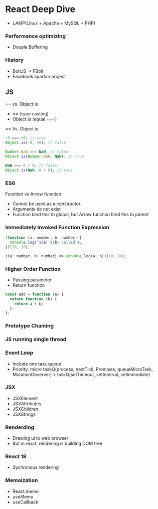 # React Deep Dive

- LAMP(Linux + Apache + MySQL + PHP)

### Performance optimizing

- Douple Buffering

### History

- BoltJS -> FBolt
- Facebook spartan project

## JS

== vs. Object.is

- == (type casting)
- Object.is (equal ===)

== Vs. Object.is

```js
-0 === +0; // true
Object.is(-0, +0); // false

Number.NaN === NaN; // false
Object.is(Number.NaN, NaN); // true

NaN === 0 / 0; // false
Object.is(NaN, 0 / 0); // true
```

### ES6

Function vs Arrow function

- Cannot be used as a constructor.
- Arguments do not exist
- Function bind this to global, but Arrow function bind this to parent

### Immediately Invoked Function Expression

```js
(function (a: number, b: number) {
  console.log(`${a} ${b} called`);
})(10, 20);

((a: number, b: number) => console.log(a, b))(10, 20);
```

### Higher Order Function

- Passing parameter
- Return function

```js
const add = function (a) {
  return function (b) {
    return a + b;
  };
};
```

### Prototype Chaining

### JS running single thread

### Event Loop

- Include one task queue
- Priority: micro taskQ(process, nextTick, Promises, queueMicroTask, MutationObserver) > taskQ(setTimeout, setInterval, setImmediate)

### JSX

- JSXElement
- JSXAttributes
- JSXChildren
- JSXStrings

### Renderding

- Drawing ui to web browser
- But in react, rendering is building DOM tree

### React 18

- Sychronous rendering

### Memoization

- React.memo
- useMemo
- useCallback